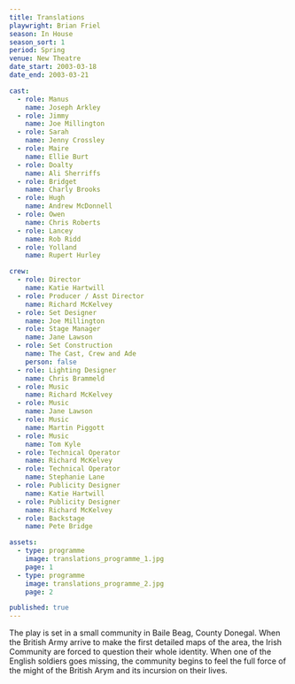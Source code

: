 ```yaml
---
title: Translations
playwright: Brian Friel
season: In House
season_sort: 1
period: Spring
venue: New Theatre
date_start: 2003-03-18
date_end: 2003-03-21

cast:
  - role: Manus
    name: Joseph Arkley
  - role: Jimmy
    name: Joe Millington
  - role: Sarah
    name: Jenny Crossley
  - role: Maire
    name: Ellie Burt
  - role: Doalty
    name: Ali Sherriffs
  - role: Bridget
    name: Charly Brooks
  - role: Hugh
    name: Andrew McDonnell
  - role: Owen
    name: Chris Roberts
  - role: Lancey
    name: Rob Ridd
  - role: Yolland
    name: Rupert Hurley

crew:
  - role: Director
    name: Katie Hartwill
  - role: Producer / Asst Director
    name: Richard McKelvey
  - role: Set Designer
    name: Joe Millington
  - role: Stage Manager
    name: Jane Lawson
  - role: Set Construction
    name: The Cast, Crew and Ade
    person: false
  - role: Lighting Designer
    name: Chris Brammeld
  - role: Music
    name: Richard McKelvey
  - role: Music
    name: Jane Lawson
  - role: Music
    name: Martin Piggott
  - role: Music
    name: Tom Kyle
  - role: Technical Operator
    name: Richard McKelvey
  - role: Technical Operator
    name: Stephanie Lane
  - role: Publicity Designer
    name: Katie Hartwill
  - role: Publicity Designer
    name: Richard McKelvey
  - role: Backstage
    name: Pete Bridge

assets:
  - type: programme
    image: translations_programme_1.jpg
    page: 1
  - type: programme
    image: translations_programme_2.jpg
    page: 2

published: true
---
```


The play is set in a small community in Baile Beag, County Donegal. When the British Army arrive to make the first detailed maps of the area, the Irish Community are forced to question their whole identity. When one of the English soldiers goes missing, the community begins to feel the full force of the might of the British Arym and its incursion on their lives.
